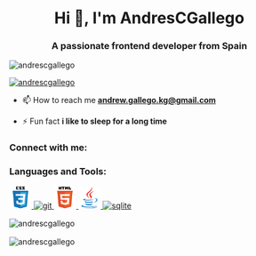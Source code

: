 <h1 align="center">Hi 👋, I'm AndresCGallego</h1>
<h3 align="center">A passionate frontend developer from Spain</h3>

<p align="left"> <img src="https://komarev.com/ghpvc/?username=andrescgallego&label=Profile%20views&color=0e75b6&style=flat" alt="andrescgallego" /> </p>

<p align="left"> <a href="https://github.com/ryo-ma/github-profile-trophy"><img src="https://github-profile-trophy.vercel.app/?username=andrescgallego" alt="andrescgallego" /></a> </p>

- 📫 How to reach me **andrew.gallego.kg@gmail.com**

- ⚡ Fun fact **i like to sleep for a long time**

<h3 align="left">Connect with me:</h3>
<p align="left">
</p>

<h3 align="left">Languages and Tools:</h3>
<p align="left"> <a href="https://www.w3schools.com/css/" target="_blank" rel="noreferrer"> <img src="https://raw.githubusercontent.com/devicons/devicon/master/icons/css3/css3-original-wordmark.svg" alt="css3" width="40" height="40"/> </a> <a href="https://git-scm.com/" target="_blank" rel="noreferrer"> <img src="https://www.vectorlogo.zone/logos/git-scm/git-scm-icon.svg" alt="git" width="40" height="40"/> </a> <a href="https://www.w3.org/html/" target="_blank" rel="noreferrer"> <img src="https://raw.githubusercontent.com/devicons/devicon/master/icons/html5/html5-original-wordmark.svg" alt="html5" width="40" height="40"/> </a> <a href="https://www.java.com" target="_blank" rel="noreferrer"> <img src="https://raw.githubusercontent.com/devicons/devicon/master/icons/java/java-original.svg" alt="java" width="40" height="40"/> </a> <a href="https://www.sqlite.org/" target="_blank" rel="noreferrer"> <img src="https://www.vectorlogo.zone/logos/sqlite/sqlite-icon.svg" alt="sqlite" width="40" height="40"/> </a> </p>

<p><img align="center" src="https://github-readme-stats.vercel.app/api/top-langs?username=andrescgallego&show_icons=true&locale=en&layout=compact" alt="andrescgallego" /></p>

<p><img align="center" src="https://github-readme-streak-stats.herokuapp.com/?user=andrescgallego&" alt="andrescgallego" /></p>
